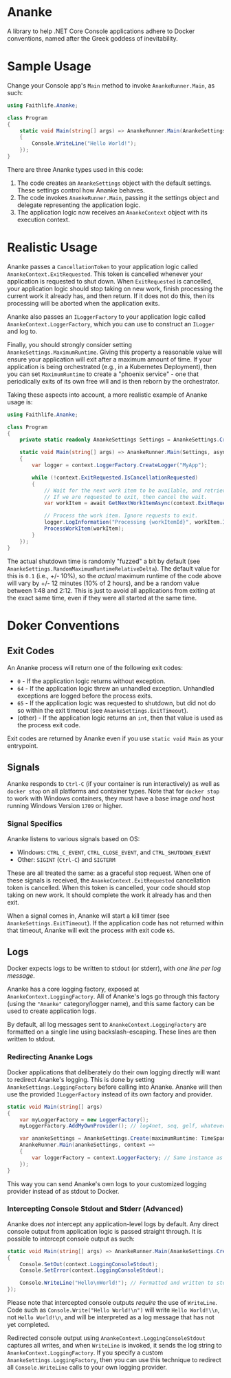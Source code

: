 # Ananke
A library to help .NET Core Console applications adhere to Docker conventions, named after the Greek goddess of inevitability.

# Sample Usage

Change your Console app's `Main` method to invoke `AnankeRunner.Main`, as such:

```C#
using Faithlife.Ananke;

class Program
{
	static void Main(string[] args) => AnankeRunner.Main(AnankeSettings.Create(), context =>
	{
		Console.WriteLine("Hello World!");
	});
}
```

There are three Ananke types used in this code:

1. The code creates an `AnankeSettings` object with the default settings. These settings control how Ananke behaves.
1. The code invokes `AnankeRunner.Main`, passing it the settings object and delegate representing the application logic.
1. The application logic now receives an `AnankeContext` object with its execution context.

# Realistic Usage

Ananke passes a `CancellationToken` to your application logic called `AnankeContext.ExitRequested`. This token is cancelled whenever your application is requested to shut down. When `ExitRequested` is cancelled, your application logic should stop taking on new work, finish processing the current work it already has, and then return. If it does not do this, then its processing will be aborted when the application exits.

Ananke also passes an `ILoggerFactory` to your application logic called `AnankeContext.LoggerFactory`, which you can use to construct an `ILogger` and log to.

Finally, you should strongly consider setting `AnankeSettings.MaximumRuntime`. Giving this property a reasonable value will ensure your application will exit after a maximum amount of time. If your application is being orchestrated (e.g., in a Kubernetes Deployment), then you can set `MaximumRuntime` to create a "phoenix service" - one that periodically exits of its own free will and is then reborn by the orchestrator.

Taking these aspects into account, a more realistic example of Ananke usage is:

```C#
using Faithlife.Ananke;

class Program
{
	private static readonly AnankeSettings Settings = AnankeSettings.Create(maximumRuntime: TimeSpan.FromHours(2));

	static void Main(string[] args) => AnankeRunner.Main(Settings, async context =>
	{
		var logger = context.LoggerFactory.CreateLogger("MyApp");

		while (!context.ExitRequested.IsCancellationRequested)
		{
			// Wait for the next work item to be available, and retrieve it.
			// If we are requested to exit, then cancel the wait.
			var workItem = await GetNextWorkItemAsync(context.ExitRequested);

			// Process the work item. Ignore requests to exit.
			logger.LogInformation("Processing {workItemId}", workItem.Id);
			ProcessWorkItem(workItem);
		}
	});
}
```

The actual shutdown time is randomly "fuzzed" a bit by default (see `AnankeSettings.RandomMaximumRuntimeRelativeDelta`). The default value for this is `0.1` (i.e., +/- 10%), so the *actual* maximum runtime of the code above will vary by +/- 12 minutes (10% of 2 hours), and be a random value between 1:48 and 2:12. This is just to avoid all applications from exiting at the exact same time, even if they were all started at the same time.

# Doker Conventions

## Exit Codes

An Ananke process will return one of the following exit codes:

* `0` - If the application logic returns without exception.
* `64` - If the application logic threw an unhandled exception. Unhandled exceptions are logged before the process exits.
* `65` - If the application logic was requested to shutdown, but did not do so within the exit timeout (see `AnankeSettings.ExitTimeout`).
* (other) - If the application logic returns an `int`, then that value is used as the process exit code.

Exit codes are returned by Ananke even if you use `static void Main` as your entrypoint.

## Signals

Ananke responds to `Ctrl-C` (if your container is run interactively) as well as `docker stop` on all platforms and container types. Note that for `docker stop` to work with Windows containers, they must have a base image *and* host running Windows Version `1709` or higher.

### Signal Specifics

Ananke listens to various signals based on OS:
* Windows: `CTRL_C_EVENT`, `CTRL_CLOSE_EVENT`, and `CTRL_SHUTDOWN_EVENT`
* Other: `SIGINT` (`Ctrl-C`) and `SIGTERM`

These are all treated the same: as a graceful stop request. When one of these signals is received, the `AnankeContext.ExitRequested` cancellation token is cancelled. When this token is cancelled, your code should stop taking on new work. It should complete the work it already has and then exit.

When a signal comes in, Ananke will start a kill timer (see `AnankeSettings.ExitTimeout`). If the application code has not returned within that timeout, Ananke will exit the process with exit code `65`.

## Logs

Docker expects logs to be written to stdout (or stderr), with *one line per log message*.

Ananke has a core logging factory, exposed at `AnankeContext.LoggingFactory`. All of Ananke's logs go through this factory (using the `"Ananke"` category/logger name), and this same factory can be used to create application logs.

By default, all log messages sent to `AnankeContext.LoggingFactory` are formatted on a single line using backslash-escaping. These lines are then written to stdout.

### Redirecting Ananke Logs

Docker applications that deliberately do their own logging directly will want to redirect Ananke's logging. This is done by setting `AnankeSettings.LoggingFactory` before calling into Ananke. Ananke will then use the provided `ILoggerFactory` instead of its own factory and provider.

```C#
static void Main(string[] args)
{
	var myLoggerFactory = new LoggerFactory();
	myLoggerFactory.AddMyOwnProvider(); // log4net, seq, gelf, whatever...

	var anankeSettings = AnankeSettings.Create(maximumRuntime: TimeSpan.FromHours(2), loggerFactory: myLoggerFactory);
 	AnankeRunner.Main(anankeSettings, context =>
	{
		var loggerFactory = context.LoggerFactory; // Same instance as `myLoggerFactory` that we passed into the settings.
	});
}
```

This way you can send Ananke's own logs to your customized logging provider instead of as stdout to Docker.

### Intercepting Console Stdout and Stderr (Advanced)

Ananke does *not* intercept any application-level logs by default. Any direct console output from application logic is passed straight through. It is possible to intercept console output as such:

```C#
static void Main(string[] args) => AnankeRunner.Main(AnankeSettings.Create(), context =>
{
	Console.SetOut(context.LoggingConsoleStdout);
	Console.SetError(context.LoggingConsoleStdout);

	Console.WriteLine("Hello\nWorld!"); // Formatted and written to stdout as one line, not two
});
```

Please note that intercepted console outputs *require* the use of `WriteLine`. Code such as `Console.Write("Hello World!\n")` will write `Hello World!\\n`, not `Hello World!\n`, and will be interpreted as a log message that has not yet completed.

Redirected console output using `AnankeContext.LoggingConsoleStdout` captures all writes, and when `WriteLine` is invoked, it sends the log string to `AnankeContext.LoggingFactory`. If you specify a custom `AnankeSettings.LoggingFactory`, then you can use this technique to redirect all `Console.WriteLine` calls to your own logging provider.
